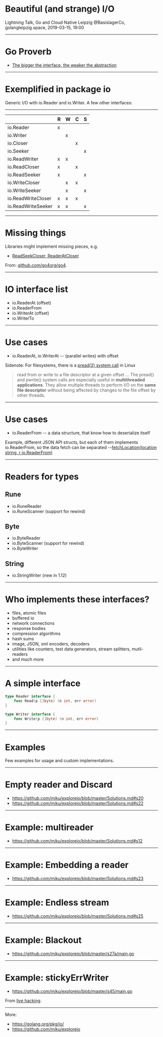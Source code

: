 # Beautiful (and strange) I/O

Lightning Talk, Go and Cloud Native Leipzig
@BasislagerCo, golangleipzig.space, 2019-03-15, 19:00

----

# Go Proverb

* [The bigger the interface, the weaker the abstraction](https://youtu.be/PAAkCSZUG1c?t=5m18s)

----

# Exemplified in package io

Generic I/O with io.Reader and io.Writer. A few other interfaces:

----

|                    | R | W | C | S |
|--------------------|---|---|---|---|
| io.Reader          | x |   |   |   |
| io.Writer          |   | x |   |   |
| io.Closer          |   |   | x |   |
| io.Seeker          |   |   |   | x |
| io.ReadWriter      | x | x |   |   |
| io.ReadCloser      | x |   | x |   |
| io.ReadSeeker      | x |   |   | x |
| io.WriteCloser     |   | x | x |   |
| io.WriteSeeker     |   | x |   | x |
| io.ReadWriteCloser | x | x | x |   |
| io.ReadWriteSeeker | x | x |   | x |

----

# Missing things

Libraries might implement missing pieces, e.g.

* [ReadSeekCloser, ReaderAtCloser](https://github.com/go4org/go4/blob/94abd6928b1da39b1d757b60c93fb2419c409fa1/readerutil/readerutil.go#L33-L43)

From: [github.com/go4org/go4](https://github.com/go4org/go4).

----

# IO interface list

* io.ReaderAt (offset)
* io.ReaderFrom
* io.WriterAt (offset)
* io.WriterTo

----

# Use cases

* io.ReaderAt, io.WriterAt -- (parallel writes) with offset

Sidenote: For filesystems, there is a [pread(2) system call](http://man7.org/linux/man-pages/man2/pread.2.html) in Linux

> read from or write to a file descriptor at a given offset ...
> The pread() and pwrite() system calls are especially useful in **multithreaded applications**.  They allow multiple threads to perform I/O on the **same file descriptor** without being affected by changes to the file offset by other threads.

----

# Use cases

* io.ReaderFrom -- a data structure, that know how to deserialize itself

Example, different JSON API structs, but each of them implements io.ReaderFrom, so the data fetch can be separated --[fetchLocation(location string, r io.ReaderFrom)](https://github.com/miku/span/blob/86aeec55853b795e57ad80978f97caedc4000ea2/cmd/span-amsl-discovery/main.go#L130-L139)

----

# Readers for types

## Rune

* io.RuneReader
* io.RuneScanner (support for rewind)

## Byte

* io.ByteReader
* io.ByteScanner (support for rewind)
* io.ByteWriter

## String

* io.StringWriter (new in 1.12)

----

# Who implements these interfaces?

* files, atomic files
* buffered io
* network connections
* response bodies
* compression algorithms
* hash sums
* image, JSON, xml encoders, decoders
* utilities like counters, test data generators, stream splitters, mutli-readers
* and much more

----

# A simple interface

```go
type Reader interface {
    func Read(p []byte) (n int, err error)
}

type Writer interface {
    func Write(p []byte) (n int, err error)
}
```

----

# Examples

Few examples for usage and custom implementations.

----

# Empty reader and Discard

* https://github.com/miku/exploreio/blob/master/Solutions.md#s20
* https://github.com/miku/exploreio/blob/master/Solutions.md#s22

----

# Example: multireader

* https://github.com/miku/exploreio/blob/master/Solutions.md#s12

----

# Example: Embedding a reader

* https://github.com/miku/exploreio/blob/master/Solutions.md#s23

----

# Example: Endless stream

* https://github.com/miku/exploreio/blob/master/Solutions.md#s25

----

# Example: Blackout

* https://github.com/miku/exploreio/blob/master/s27a/main.go

----

# Example: stickyErrWriter

* https://github.com/miku/exploreio/blob/master/s45/main.go

From [live hacking](https://youtu.be/yG-UaBJXZ80?t=33m50s).

----

More:

* https://golang.org/pkg/io/
* https://github.com/miku/exploreio
